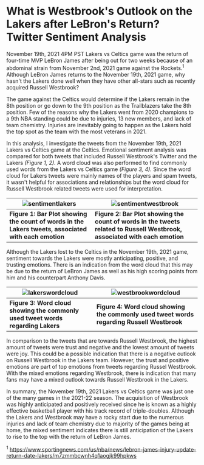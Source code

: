 # What is Westbrook's Outlook on the Lakers after LeBron's Return? Twitter Sentiment Analysis

November 19th, 2021 4PM PST Lakers vs Celtics game was the return of four-time MVP LeBron James after being out for two weeks because of an abdominal strain from November 2nd, 2021 game against the Rockets.<sup>1</sup> Although LeBron James returns to the November 19th, 2021 game, why hasn't the Lakers done well when they have other all-stars such as recently acquired Russell Westbrook?


The game against the Celtics would determine if the Lakers remain in the 8th position or go down to the 9th position as the Trailblazers take the 8th position. Few of the reasons why the Lakers went from 2020 champions to a 9th NBA standing could be due to injuries, 13 new members, and lack of team chemistry. Injuries are inevitably going to happen as the Lakers hold the top spot as the team with the most veterans in 2021.


In this analysis, I investigate the tweets from the November 19th, 2021 Lakers vs Celtics game at the Celtics. Emotional sentiment analysis was compared for both tweets that included Russell Westbrook's Twitter and the Lakers *(Figure 1, 2).* A word cloud was also performed to find commonly used words from the Lakers vs Celtics game *(Figure 3, 4).* Since the word cloud for Lakers tweets were mainly names of the players and spam tweets, it wasn't helpful for associations and relationships but the word cloud for Russell Westbrook related tweets were used for interpretation.


| ![sentimentlakers](https://user-images.githubusercontent.com/73903035/142739175-898cd98a-70de-4e68-b307-d453f6f07b70.png)  | ![sentimentwestbrook](https://user-images.githubusercontent.com/73903035/142739247-d498cbfc-db6f-4591-8ef3-6e470f69b58a.png) |
| --------------- | ------------- |
| **Figure 1: Bar Plot showing the count of words in the Lakers tweets, associated with each emotion**  | **Figure 2: Bar Plot showing the count of words in the tweets related to Russell Westbrook, associated with each emotion**  |

Although the Lakers lost to the Celtics in the November 19th, 2021 game, sentiment towards the Lakers were mostly anticipating, positive, and trusting emotions. There is an indication from the word cloud that this may be due to the return of LeBron James as well as his high scoring points from him and his counterpart Anthony Davis.

| ![lakerswordcloud](https://user-images.githubusercontent.com/73903035/142739304-95c657b6-7f91-4cec-8306-f1c541cc0a28.png)  | ![westbrookwordcloud](https://user-images.githubusercontent.com/73903035/142739306-3316e42f-8df2-4fa6-b3f5-78960cfecccb.png) |
| ------------- | ------------- |
| **Figure 3: Word cloud showing the commonly used tweet words regarding Lakers**  | **Figure 4: Word cloud showing the commonly used tweet words regarding Russell Westbrook**|
  

In comparison to the tweets that are towards Russell Westbrook, the highest amount of tweets were trust and negative and the lowest amount of tweets were joy. This could be a possible indication that there is a negative outlook on Russell Westbrook in the Lakers team. However, the trust and positive emotions are part of top emotions from tweets regarding Russel Westbrook. With the mixed emotions regarding Westbrook, there is indication that many fans may have a mixed outlook towards Russell Westbrook in the Lakers.


In summary, the November 19th, 2021 Lakers vs Celtics game was just one of the many games in the 2021-22 season. The acquisition of Westbrook was highly anticipated and positively received since he is known as a highly effective basketball player with his track record of triple-doubles. Although the Lakers and Westbrook may have a rocky start due to the numerous injuries and lack of team chemistry due to majority of the games being at home, the mixed sentiment indicates there is still anticipation of the Lakers to rise to the top with the return of LeBron James.





<sup>1</sup> https://www.sportingnews.com/us/nba/news/lebron-james-injury-update-return-date-lakers/m7zmmbcwnh4q1aogjk99hpkws
